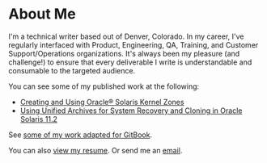 # About Me
I'm a technical writer based out of Denver, Colorado. In my career, I've regularly interfaced with Product, Engineering, QA, Training, and Customer Support/Operations organizations. It's always been my pleasure (and challenge!) to ensure that every deliverable I write is understandable and consumable to the targeted audience.   

You can see some of my published work at the following:

- [Creating and Using Oracle® Solaris Kernel Zones](https://docs.oracle.com/cd/E36784_01/html/E37629/index.html)
- [Using Unified Archives for System Recovery and Cloning in Oracle Solaris 11.2](https://docs.oracle.com/cd/E36784_01/html/E38524/index.html)

See [some of my work adapted for GitBook](https://alissabaderclark.gitbook.io/new-portfolio-and-examples/).

You can also [view my resume](https://www.dropbox.com/s/c47iseta2vnxolb/aclark-resume.pdf?dl=0). Or send me an [email](mailto:alissabaderclark@gmail.com).

